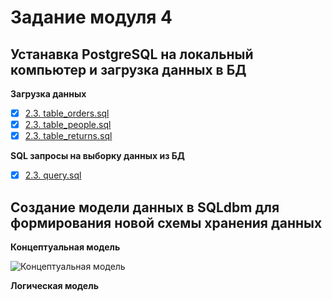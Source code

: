# Задание модуля 4

## Устанавка PostgreSQL на локальный компьютер и загрузка данных в БД

**Загрузка данных**

- [x] [2.3. table_orders.sql](https://github.com/ReIZzz/DE-101/blob/main/Module%202/Create_table_orders.sql)
- [x] [2.3. table_people.sql](https://github.com/ReIZzz/DE-101/blob/main/Module%202/Create_table_people.sql)
- [x] [2.3. table_returns.sql](https://github.com/ReIZzz/DE-101/blob/main/Module%202/Create_table_returns.sql)

**SQL запросы на выборку данных из БД**

- [x] [2.3. query.sql](https://github.com/ReIZzz/DE-101/blob/main/Module%202/Reports.sql)

## Создание модели данных в SQLdbm для формирования новой схемы хранения данных

**Концептуальная модель**

![Концептуальная модель](https://github.com/ReIZzz/DE-101/blob/main/Module%202/2.4%20models%20of%20data/1.%20Conceptual%20model.png)

**Логическая модель**
